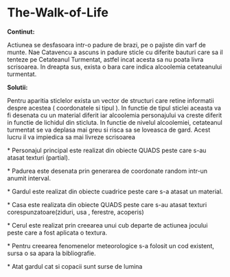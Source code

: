 # The-Walk-of-Life
<b>Continut: </b>
<p> Actiunea se desfasoara intr-o padure de brazi, pe o pajiste din varf de munte. Nae Catavencu a ascuns in padure sticle cu diferite bauturi care sa il tenteze pe Cetateanul Turmentat, astfel incat acesta sa nu poata livra scrisoarea. In dreapta sus, exista o bara care indica alcoolemia cetateanului turmentat.<p>


<b>Solutii: </b>
<p>Pentru aparitia sticlelor exista un vector de structuri care retine informatii despre acestea ( coordonatele si tipul ). In functie de tipul sticlei aceasta va fi desenata cu un material diferit iar alcoolemia personajului va creste diferit in functie de lichidul din sticluta. In functie de nivelul alcoolemiei, cetateanul turmentat se va deplasa mai greu si risca sa se loveasca de gard. Acest lucru il va impiedica sa mai livreze scrisoarea </p>

<p> * Personajul principal este realizat din obiecte QUADS peste care s-au atasat texturi (partial). </p>
<p> * Padurea este desenata prin generarea de coordonate random intr-un anumit interval. </p>
<p> * Gardul este realizat din obiecte cuadrice peste care s-a atasat un material. </p>
<p> * Casa este realizata din obiecte QUADS peste care s-au atasat texturi corespunzatoare(ziduri, usa , ferestre, acoperis)</p>
<p> * Cerul este realizat prin creearea unui cub departe de actiunea jocului peste care a fost aplicata o textura.</p>

<p> * Pentru creearea fenomenelor meteorologice s-a folosit un cod existent, sursa o sa apara la bibliografie. </p>
<p> * Atat gardul cat si copacii sunt surse de lumina </p>

